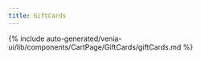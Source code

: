 ```yaml
---
title: GiftCards
---
```


<!--
The reference doc content is generated automatically from the source code.
To update this section, update the doc blocks in the source code
-->

{% include auto-generated/venia-ui/lib/components/CartPage/GiftCards/giftCards.md %}

